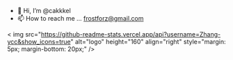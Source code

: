 - 👋 Hi, I’m @cakkkel
- 📫 How to reach me ... frostforz@gmail.com

< img src="https://github-readme-stats.vercel.app/api?username=Zhang-ycc&show_icons=true" alt="logo" height="160" align="right" style="margin: 5px; margin-bottom: 20px;" /\>

